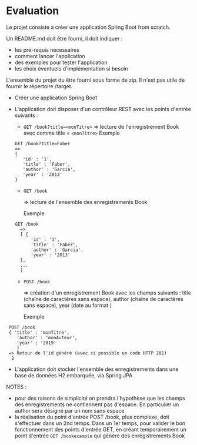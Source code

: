 # Evaluation

Le projet consiste à créer une application Spring Boot from scratch.

Un README.md doit être fourni, il doit indiquer :
- les pré-requis nécessaires
- comment lancer l'application
- des exemples pour tester l'application
- les choix éventuels d'implémentation si besoin

L'ensemble du projet du être fourni sous forme de zip. Il n'est pas utile de fournir le répertoire /target.

- Créer une application Spring Boot
- L'application doit disposer d'un contrôleur REST avec les points d'entrée suivants :
  - `GET /book?title=<monTitre>` 
      => lecture de l'enregistrement Book avec comme title = `<monTitre>`
      Exemple 
  ```
  GET /book?title=Faber
  =>
  {
     'id' : '1',
     'title' : 'Faber',
     'author' : 'Garcia',
     'year' : '2013'
  }
  ```
  - `GET /book`

      => lecture de l'ensemble des enregistrements Book
  
      Exemple 
  ```
  GET /book
    =>
    [ {
        'id' : '1',
        'title' : 'Faber',
        'author' : 'Garcia',
        'year' : '2013'
    },
    ...
    ]
  ```
  
  
  - `POST /book`
 
      => création d'un enregistrement Book avec les champs suivants : title (chaîne de caractères sans espace), author (chaîne de caractères sans espace), year (date au format <YYYY>)
 
     Exemple 
 ```
  POST /book
  { 'title' : 'monTitre',
     'author' : 'monAuteur',
     'year' : '2019'
     }
  => Retour de l'id généré (avec si possible un code HTTP 201)
   2  
 ```
 
- L'application doit stocker l'ensemble des enregistrements dans une base de données H2 embarquée, via Spring JPA  


NOTES : 
- pour des raisons de simplicité on prendra l'hypothèse que les champs des enregistrements ne contiennent pas d'espace. En particulier un author sera désigné par un nom sans espace
- la réalisation du point d'entrée POST /book, plus complexe, doit s'effectuer dans un 2nd temps. Dans un 1er temps, pour valider le bon fonctionnement des points d'entrée GET, en créant temporairement un point d'entrée `GET /bookexample` qui génère des enregistrements Book
